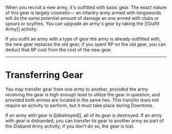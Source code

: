 When you recruit a new army, it's outfitted with basic gear. The exact nature of this gear is largely cosmetic— an infantry army armed with longswords will do the same potential amount of damage as one armed with clubs or spears or scythes. You can upgrade an army's gear by taking the [[Outfit Army]] activity.  
  
If you outfit an army with a type of gear the army is already outfitted with, the new gear replaces the old gear; if you spent RP on the old gear, you can deduct that RP cost from the cost of the new gear.

---
# Transferring Gear
You may transfer gear from one army to another, provided the army receiving the gear is high enough level to utilize the gear in question, and provided both armies are located in the same hex. This transfer does not require an activity to perform, but it must take place during Downtime.  
  
If an army with gear is [[destroyed]], all of its gear is destroyed. If an army with gear is disbanded, you can transfer its gear to another army as part of the Disband Army activity; if you don't do so, the gear is lost.




